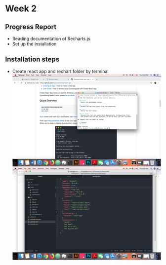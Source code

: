 # Week 2
## Progress Report
- Reading documentation of Recharts.js
- Set up the installation
## Installation steps
- Create react app and rechart folder by terminal
![Install react app](../images/install_react.png)
![Install react app](../images/package.png)


